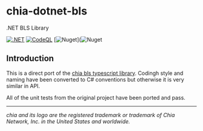 # chia-dotnet-bls

.NET BLS Library

[![.NET](https://github.com/dkackman/chia-dotnet-bls/actions/workflows/dotnet.yml/badge.svg)](https://github.com/dkackman/chia-dotnet-bls/actions/workflows/dotnet.yml)
[![CodeQL](https://github.com/dkackman/chia-dotnet-bls/actions/workflows/github-code-scanning/codeql/badge.svg)](https://github.com/dkackman/chia-dotnet-bls/actions/workflows/github-code-scanning/codeql)
[![Nuget](https://img.shields.io/nuget/dt/chia.dotnet.bls)](![Nuget]([https://img.shields.io/nuget/dt/chia.dotnet.bls%20](https://www.nuget.org/packages/chia.dotnet.bls/))



## Introduction

This is a direct port of the [chia bls typescript library](https://github.com/Chia-Network/node-chia-bls). Codingh style and naming have been converted to C# conventions but otherwise it is very similar in API.

All of the unit tests from the original project have been ported and pass. 

___

_chia and its logo are the registered trademark or trademark of Chia Network, Inc. in the United States and worldwide._

